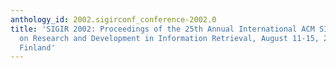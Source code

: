 ```yaml
---
anthology_id: 2002.sigirconf_conference-2002.0
title: 'SIGIR 2002: Proceedings of the 25th Annual International ACM SIGIR Conference
  on Research and Development in Information Retrieval, August 11-15, 2002, Tampere,
  Finland'
---
```

